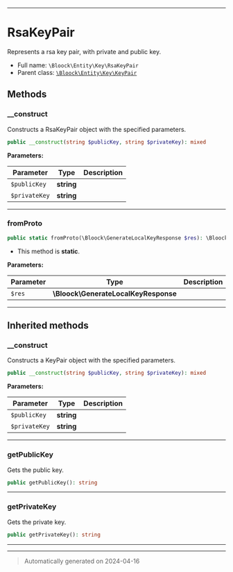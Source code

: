 ***

# RsaKeyPair

Represents a rsa key pair, with private and public key.



* Full name: `\Bloock\Entity\Key\RsaKeyPair`
* Parent class: [`\Bloock\Entity\Key\KeyPair`](./KeyPair.md)




## Methods


### __construct

Constructs a RsaKeyPair object with the specified parameters.

```php
public __construct(string $publicKey, string $privateKey): mixed
```








**Parameters:**

| Parameter | Type | Description |
|-----------|------|-------------|
| `$publicKey` | **string** |  |
| `$privateKey` | **string** |  |





***

### fromProto



```php
public static fromProto(\Bloock\GenerateLocalKeyResponse $res): \Bloock\Entity\Key\RsaKeyPair
```



* This method is **static**.




**Parameters:**

| Parameter | Type | Description |
|-----------|------|-------------|
| `$res` | **\Bloock\GenerateLocalKeyResponse** |  |





***


## Inherited methods


### __construct

Constructs a KeyPair object with the specified parameters.

```php
public __construct(string $publicKey, string $privateKey): mixed
```








**Parameters:**

| Parameter | Type | Description |
|-----------|------|-------------|
| `$publicKey` | **string** |  |
| `$privateKey` | **string** |  |





***

### getPublicKey

Gets the public key.

```php
public getPublicKey(): string
```












***

### getPrivateKey

Gets the private key.

```php
public getPrivateKey(): string
```












***


***
> Automatically generated on 2024-04-16
